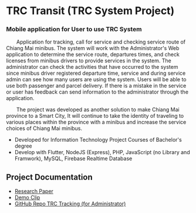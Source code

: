 # TRC Transit (TRC System Project)
### Mobile application for User to use TRC System
&emsp;&emsp;Application for tracking, call for service and checking service route of Chiang Mai minibus. The system will work with the Administrator's Web application to determine the service route, departures times, and check licenses from minibus drivers to provide services in the system. The administrator can check the activities that have occurred to the system since minibus driver registered departure time, service and during service admin can see how many users are using the system. Users will be able to use both passenger and parcel delivery. If there is a mistake in the service or user has feedback can send information to the administrator through the application.

&emsp;&emsp;The project was developed as another solution to make Chiang Mai province to a Smart City, It will continue to take the identity of traveling to various places within the province with a minibus and increase the service choices of Chiang Mai minibus.

+ Developed for Information Technology Project Courses of Bachelor's degree
+ Develop with Flutter, NodeJS (Express), PHP, JavaScript (no Library and Framwork), MySQL, Firebase Realtime Database

## Project Documentation

- [Research Paper](https://1drv.ms/b/s!AomPboqSoE_n5GtZZlYnuewfjxxv)
- [Demo Clip](https://1drv.ms/v/s!AomPboqSoE_n5G1AUbvm2YUCLd3J)
- [GitHub Repo TRC Tracking (for Administrator)](https://github.com/ommpawin/trc_tracking_admin_web)
